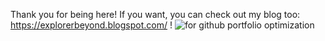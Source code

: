 Thank you for being here! If you want, you can check out my blog too: https://explorerbeyond.blogspot.com/ !
![for github portfolio optimization](https://user-images.githubusercontent.com/130066681/236635587-a6a2e0fc-3887-42e7-96c0-638b3174f7fa.png)
